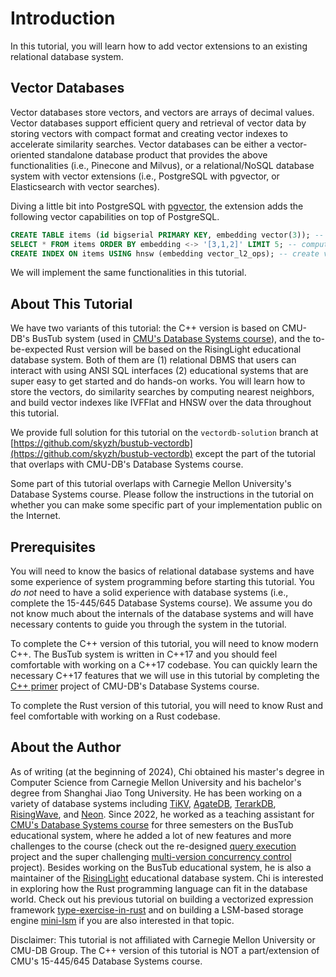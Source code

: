# Introduction

In this tutorial, you will learn how to add vector extensions to an existing relational database system.

## Vector Databases

Vector databases store vectors, and vectors are arrays of decimal values. Vector databases support efficient query and retrieval of vector data by storing vectors with compact format and creating vector indexes to accelerate similarity searches. Vector databases can be either a vector-oriented standalone database product that provides the above functionalities (i.e., Pinecone and Milvus), or a relational/NoSQL database system with vector extensions (i.e., PostgreSQL with pgvector, or Elasticsearch with vector searches).

Diving a little bit into PostgreSQL with [pgvector](https://github.com/pgvector/pgvector), the extension adds the following vector capabilities on top of PostgreSQL.

```sql
CREATE TABLE items (id bigserial PRIMARY KEY, embedding vector(3)); -- vector type
SELECT * FROM items ORDER BY embedding <-> '[3,1,2]' LIMIT 5; -- computing nearest neighbors
CREATE INDEX ON items USING hnsw (embedding vector_l2_ops); -- create vector indexes
```

We will implement the same functionalities in this tutorial.

## About This Tutorial

We have two variants of this tutorial: the C++ version is based on CMU-DB's BusTub system (used in [CMU's Database Systems course](https://15445.courses.cs.cmu)), and the to-be-expected Rust version will be based on the RisingLight educational database system. Both of them are (1) relational DBMS that users can interact with using ANSI SQL interfaces (2) educational systems that are super easy to get started and do hands-on works. You will learn how to store the vectors, do similarity searches by computing nearest neighbors, and build vector indexes like IVFFlat and HNSW over the data throughout this tutorial.

We provide full solution for this tutorial on the `vectordb-solution` branch at [https://github.com/skyzh/bustub-vectordb](https://github.com/skyzh/bustub-vectordb) except the part of the tutorial that overlaps with CMU-DB's Database Systems course.

<div class="warning">

Some part of this tutorial overlaps with Carnegie Mellon University's Database Systems course. Please follow the instructions in the tutorial on whether you can make some specific part of your implementation public on the Internet.

</div>

## Prerequisites

You will need to know the basics of relational database systems and have some experience of system programming before starting this tutorial. You *do not* need to have a solid experience with database systems (i.e., complete the 15-445/645 Database Systems course). We assume you do not know much about the internals of the database systems and will have necessary contents to guide you through the system in the tutorial.

To complete the C++ version of this tutorial, you will need to know modern C++. The BusTub system is written in C++17 and you should feel comfortable with working on a C++17 codebase. You can quickly learn the necessary C++17 features that we will use in this tutorial by completing the [C++ primer](https://15445.courses.cs.cmu.edu/fall2023/project0/) project of CMU-DB's Database Systems course.

To complete the Rust version of this tutorial, you will need to know Rust and feel comfortable with working on a Rust codebase.

## About the Author

As of writing (at the beginning of 2024), Chi obtained his master's degree in Computer Science from Carnegie Mellon University and his bachelor's degree from Shanghai Jiao Tong University. He has been working on a variety of database systems including [TiKV][db1], [AgateDB][db2], [TerarkDB][db3], [RisingWave][db4], and [Neon][db5]. Since 2022, he worked as a teaching assistant for [CMU's Database Systems course](https://15445.courses.cs.cmu) for three semesters on the BusTub educational system, where he added a lot of new features and more challenges to the course (check out the re-designed [query execution](https://15445.courses.cs.cmu.edu/fall2022/project3/) project and the super challenging [multi-version concurrency control](https://15445.courses.cs.cmu.edu/fall2023/project4/) project). Besides working on the BusTub educational system, he is also a maintainer of the [RisingLight](https://github.com/risinglightdb/risinglight) educational database system. Chi is interested in exploring how the Rust programming language can fit in the database world. Check out his previous tutorial on building a vectorized expression framework [type-exercise-in-rust](https://github.com/skyzh/type-exercise-in-rust) and on building a LSM-based storage engine [mini-lsm](https://github.com/skyzh/mini-lsm) if you are also interested in that topic.

[db1]: https://github.com/tikv/tikv
[db2]: https://github.com/tikv/agatedb
[db3]: https://github.com/bytedance/terarkdb
[db4]: https://github.com/risingwavelabs/risingwave
[db5]: https://github.com/neondatabase/neon


<div class="warning">

Disclaimer: This tutorial is not affiliated with Carnegie Mellon University or CMU-DB Group. The C++ version of this tutorial is NOT a part/extension of CMU's 15-445/645 Database Systems course.

</div>